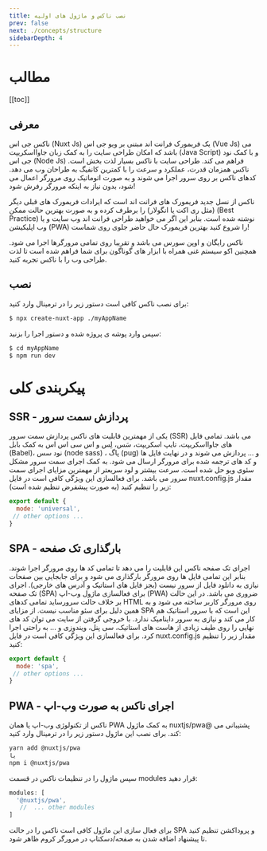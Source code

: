 ```yaml
---
title: نصب ناکس و ماژول های اولیه
prev: false
next: ./concepts/structure 
sidebarDepth: 4
---
```

# مطالب
[[toc]]

## معرفی

ناکس جی اس (Nuxt Js) یک فریمورک فرانت اند مبتنی بر ویو جی اس (Vue Js) می باشد که امکان طراحی سایت را به کمک زبان جاوااسکریپت (Java Script) و با کمک نود جی اس (Node Js) فراهم می کند. طراحی سایت با ناکس بسیار لذت بخش است. ناکس همزمان قدرت، عملکرد و سرعت را با کمترین کانفیگ به طراحان وب می دهد. کدهای ناکس بر روی سرور اجرا می شوند و به صورت اتوماتیک روی مرورگر اعمال می شود، بدون نیاز به اینکه مرورگر رفرش شود!

ناکس از نسل جدید فریمورک های فرانت اند است که ایرادات فریمورک های قبلی دیگر (مثل ری اکت یا انگولار) را برطرف کرده و به صورت بهترین حالت ممکن (Best Practice) نوشته شده است. بنابر این اگر می خواهید طراحی فرانت اند وب سایت و یا وب اپلیکیشن (PWA) را شروع کنید بهترین فریمورک حال حاضر جلوی روی شماست!

ناکس رایگان و اوپن سورس می باشد و تقریبا روی تمامی مرورگرها اجرا می شود. همچنین اکو سیستم غنی همراه با ابزار های گوناگون برای شما فراهم شده است تا لذت طراحی وب را با ناکس تجربه کنید.


## نصب 
 
برای نصب ناکس کافی است دستور زیر را در ترمینال وارد کنید:
```bash
$ npx create-nuxt-app ./myAppName
```

سپس وارد پوشه ی پروژه شده و دستور اجرا را بزنید:
```bash
$ cd myAppName
$ npm run dev
```

# پیکربندی کلی 
 
## SSR - پردازش سمت سرور
یکی از مهمترین قابلیت های ناکس پردازش سمت سرور (SSR) می باشد. تمامی فایل های جاوااسکریپت، تایپ اسکریپت، سَس، لِس و اس سی اس اس به کمک بابل (Babel)، نود سس (node sass) ، پاگ (pug) و ... پردازش می شوند و در نهایت فایل ها و کد های ترجمه شده برای مرورگر ارسال می شود. به کمک اجرای سمت سرور مشکل سئوی ویو حل شده است. سرعت بیشتر و لود سریعتر از مهمترین مزایای اجرای سمت سرور می باشد. برای فعالسازی این ویژگی کافی است در فایل nuxt.config.js مقدار زیر را تنظیم کنید (به صورت پیشفرض تنظیم شده است):
```js
export default {
  mode: 'universal',
 // other options ... 
}
```

## SPA - بارگذاری تک صفحه
اجرای تک صفحه ناکس این قابلیت را می دهد تا تمامی کد ها روی مرورگر اجرا شوند. بنابر این تمامی فایل ها روی مرورگر بارگذاری می شود و برای جابجایی بین صفحات نیازی به دانلود فایل از سرور نیست (بجز فایل های استاتیک و آدرس های خارجی). اجرای تک صفحه (SPA) برای فعالسازی ماژول وب-اپ (PWA) ضروری می باشد. در این حالت بر خلاف حالت سرورساید تمامی کدهای HTML روی مرورگر کاربر ساخته می شود و به همین دلیل برای سئو مناسب نیست. از مزایای SPA این است که با سرور استاتیک هم کار می کند و نیازی به سرور داینامیک ندارد. با خروجی گرفتن از سایت می توان کد های نهایی را روی طیف زیادی از هاست های استاتیک، سی پنل، ویندوزی و ... به راحتی اجرا کرد. برای فعالسازی این ویژگی کافی است در فایل nuxt.config.js مقدار زیر را تنظیم کنید:
```js
export default {
  mode: 'spa',
 // other options ... 
}
```

## PWA - اجرای ناکس به صورت وب-اپ
ناکس از تکنولوژی وب-اپ یا همان PWA به کمک ماژول nuxtjs/pwa@ پشتیبانی می کند. برای نصب این ماژول دستور زیر را در ترمینال وارد کنید:
```bash
yarn add @nuxtjs/pwa
یا
npm i @nuxtjs/pwa
```
سپس ماژول را در تنظیمات ناکس در قسمت modules قرار دهید:
```js
modules: [
  '@nuxtjs/pwa',
   //  ... other modules
]
```
برای فعال سازی این ماژول کافی است ناکس را در حالت SPA و پروداکشن تنظیم کنید تا پیشنهاد اضافه شدن به صفحه/دسکتاپ در مرورگر کروم ظاهر شود. 

